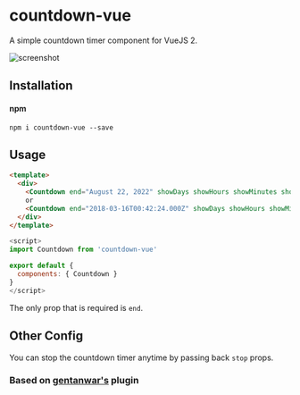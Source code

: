 # countdown-vue
A simple countdown timer component for VueJS 2.

![screenshot](https://raw.githubusercontent.com/getanwar/vuejs-countdown/master/scr.png "Vue JS Countdown")

## Installation
#### npm

`npm i countdown-vue --save`


## Usage

```html
<template>
  <div>
    <Countdown end="August 22, 2022" showDays showHours showMinutes showSeconds endFunc="func"></Countdown>
    or 
    <Countdown end="2018-03-16T00:42:24.000Z" showDays showHours showMinutes showSeconds endFunc="func"></Countdown>
  </div>
</template>
```

```javascript
<script>
import Countdown from 'countdown-vue'

export default {
  components: { Countdown }
}
</script>
```

The only prop that is required is ```end```.

## Other Config

You can stop the countdown timer anytime by passing back `stop` props.


### Based on [gentanwar's](https://github.com/getanwar/vuejs-countdown) plugin
